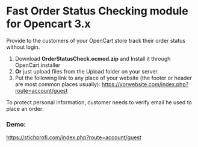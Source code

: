# Fast Order Status Checking module for Opencart 3.x

Provide to the customers of your OpenCart store track their order status without login.

1. Download **OrderStatusCheck.ocmod.zip** and Install it through OpenCart installer
2. **Or** just upload files from the Upload folder on your server.
3. Put the following link to any place of your website (the footer or header are most common places usually): https://yorwebsite.com/index.php?route=account/guest

To protect personal information, customer needs to verify email he used to place an order: 

### Demo:

https://stichprofi.com/index.php?route=account/guest